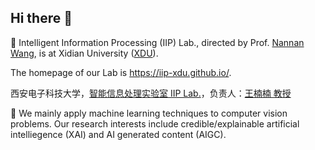 ## Hi there 👋

🙋‍ Intelligent Information Processing (IIP) Lab., directed by Prof. [Nannan Wang](https://iip-xdu.github.io/team-wnn.html), is at Xidian University ([XDU](https://www.xidian.edu.cn/)). 

The homepage of our Lab is https://iip-xdu.github.io/.

西安电子科技大学，[智能信息处理实验室 IIP Lab.](https://iip-xdu.github.io/)，负责人：[王楠楠 教授](https://iip-xdu.github.io/team-wnn.html)

🧙 We mainly apply machine learning techniques to computer vision problems. Our research interests include credible/explainable artificial intelliegence (XAI) and AI generated content (AIGC). 


<!--

**Here are some ideas to get you started:**

🙋‍♀️ A short introduction - what is your organization all about?
🌈 Contribution guidelines - how can the community get involved?
👩‍💻 Useful resources - where can the community find your docs? Is there anything else the community should know?
🍿 Fun facts - what does your team eat for breakfast?
🧙 Remember, you can do mighty things with the power of [Markdown](https://docs.github.com/github/writing-on-github/getting-started-with-writing-and-formatting-on-github/basic-writing-and-formatting-syntax)
-->
